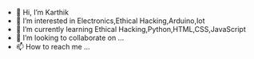 - 👋 Hi, I’m Karthik
- 👀 I’m interested in Electronics,Ethical Hacking,Arduino,Iot
- 🌱 I’m currently learning Ethical Hacking,Python,HTML,CSS,JavaScript
- 💞️ I’m looking to collaborate on ...
- 📫 How to reach me ...

<!---
InvisibleKa/InvisibleKa is a ✨ special ✨ repository because its `README.md` (this file) appears on your GitHub profile.
You can click the Preview link to take a look at your changes.
--->
